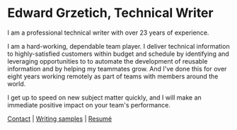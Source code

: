 # Edward Grzetich, Technical Writer

  I am a professional technical writer with over 23 years of experience.

  I am a hard-working, dependable team player. I deliver technical information to highly-satisfied customers within budget and schedule by identifying and leveraging opportunities to to automate the development of reusable information and by helping my teammates grow. And I've done this for over eight years working remotely as part of teams with members around the world.

  I get up to speed on new subject matter quickly, and I will make an immediate positive impact on your team's performance.



[Contact](mailto:ed.grzetich@gmail.com)  |  [Writing samples](samples.html)  |  [Resumé](assets/other/Grzetich.pdf)